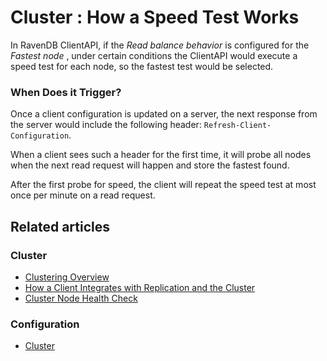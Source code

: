 ﻿# Cluster : How a Speed Test Works

In RavenDB ClientAPI, if the _Read balance behavior_ is configured for the _Fastest node_ , under certain conditions the ClientAPI would execute a speed test for each node, so the fastest test would be selected.

### When Does it Trigger?

Once a client configuration is updated on a server, the next response from the server would include the following header: `Refresh-Client-Configuration`. 

When a client sees such a header for the first time, it will probe all nodes when the next read request will happen and store the fastest found.

After the first probe for speed, the client will repeat the speed test at most once per minute on a read request.

## Related articles

### Cluster

- [Clustering Overview](../../server/clustering/overview)
- [How a Client Integrates with Replication and the Cluster](../../client-api/cluster/how-client-integrates-with-replication-and-cluster)
- [Cluster Node Health Check](../../client-api/cluster/health-check)

### Configuration

- [Cluster](../../client-api/configuration/cluster)
